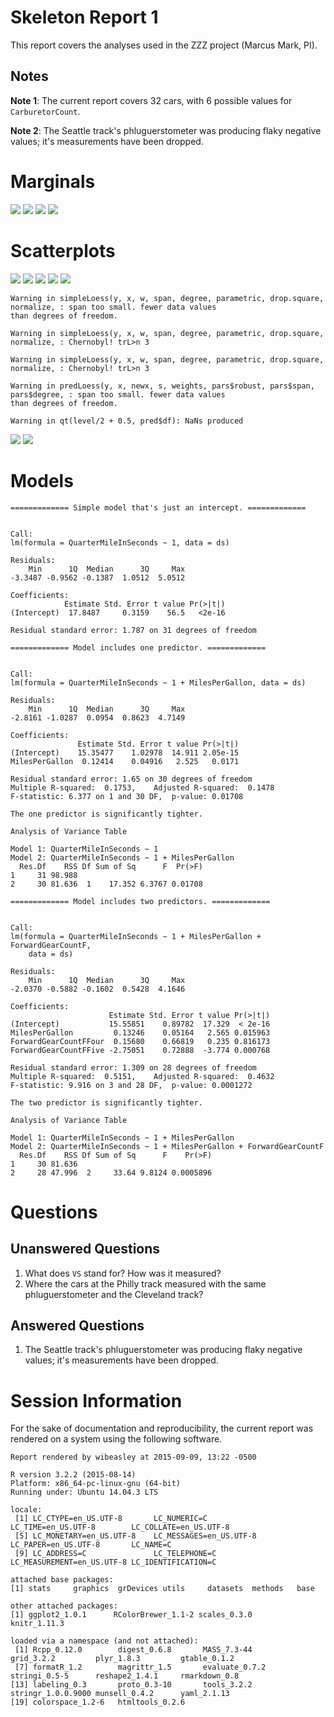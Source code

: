 Skeleton Report 1
=================================================
This report covers the analyses used in the ZZZ project (Marcus Mark, PI).

<!--  Set the working directory to the repository's base directory; this assumes the report is nested inside of two directories.-->


<!-- Set the report-wide options, and point to the external code file. -->


<!-- Load the sources.  Suppress the output when loading sources. --> 


<!-- Load 'sourced' R files.  Suppress the output when loading packages. --> 


<!-- Load any global functions and variables declared in the R file.  Suppress the output. --> 


<!-- Declare any global functions specific to a Rmd output.  Suppress the output. --> 


<!-- Load the datasets.   -->


<!-- Tweak the datasets.   -->


## Notes

**Note 1**: The current report covers 32 cars, with 6 possible values for `CarburetorCount`.

**Note 2**: The Seattle track's phluguerstometer was producing flaky negative values; it's measurements have been dropped.

# Marginals
![](figure_raw/marginals-1.png) ![](figure_raw/marginals-2.png) ![](figure_raw/marginals-3.png) ![](figure_raw/marginals-4.png) 

# Scatterplots
![](figure_raw/scatterplots-1.png) ![](figure_raw/scatterplots-2.png) ![](figure_raw/scatterplots-3.png) ![](figure_raw/scatterplots-4.png) ![](figure_raw/scatterplots-5.png) 

```
Warning in simpleLoess(y, x, w, span, degree, parametric, drop.square, normalize, : span too small. fewer data values
than degrees of freedom.
```

```
Warning in simpleLoess(y, x, w, span, degree, parametric, drop.square, normalize, : Chernobyl! trL>n 3
```

```
Warning in simpleLoess(y, x, w, span, degree, parametric, drop.square, normalize, : Chernobyl! trL>n 3
```

```
Warning in predLoess(y, x, newx, s, weights, pars$robust, pars$span, pars$degree, : span too small. fewer data values
than degrees of freedom.
```

```
Warning in qt(level/2 + 0.5, pred$df): NaNs produced
```

![](figure_raw/scatterplots-6.png) ![](figure_raw/scatterplots-7.png) 

# Models

```
============= Simple model that's just an intercept. =============
```

```

Call:
lm(formula = QuarterMileInSeconds ~ 1, data = ds)

Residuals:
    Min      1Q  Median      3Q     Max 
-3.3487 -0.9562 -0.1387  1.0512  5.0512 

Coefficients:
            Estimate Std. Error t value Pr(>|t|)
(Intercept)  17.8487     0.3159    56.5   <2e-16

Residual standard error: 1.787 on 31 degrees of freedom
```

```
============= Model includes one predictor. =============
```

```

Call:
lm(formula = QuarterMileInSeconds ~ 1 + MilesPerGallon, data = ds)

Residuals:
    Min      1Q  Median      3Q     Max 
-2.8161 -1.0287  0.0954  0.8623  4.7149 

Coefficients:
               Estimate Std. Error t value Pr(>|t|)
(Intercept)    15.35477    1.02978  14.911 2.05e-15
MilesPerGallon  0.12414    0.04916   2.525   0.0171

Residual standard error: 1.65 on 30 degrees of freedom
Multiple R-squared:  0.1753,	Adjusted R-squared:  0.1478 
F-statistic: 6.377 on 1 and 30 DF,  p-value: 0.01708
```

```
The one predictor is significantly tighter.
```

```
Analysis of Variance Table

Model 1: QuarterMileInSeconds ~ 1
Model 2: QuarterMileInSeconds ~ 1 + MilesPerGallon
  Res.Df    RSS Df Sum of Sq      F  Pr(>F)
1     31 98.988                            
2     30 81.636  1    17.352 6.3767 0.01708
```

```
============= Model includes two predictors. =============
```

```

Call:
lm(formula = QuarterMileInSeconds ~ 1 + MilesPerGallon + ForwardGearCountF, 
    data = ds)

Residuals:
    Min      1Q  Median      3Q     Max 
-2.0370 -0.5882 -0.1602  0.5428  4.1646 

Coefficients:
                      Estimate Std. Error t value Pr(>|t|)
(Intercept)           15.55851    0.89782  17.329  < 2e-16
MilesPerGallon         0.13246    0.05164   2.565 0.015963
ForwardGearCountFFour  0.15680    0.66819   0.235 0.816173
ForwardGearCountFFive -2.75051    0.72888  -3.774 0.000768

Residual standard error: 1.309 on 28 degrees of freedom
Multiple R-squared:  0.5151,	Adjusted R-squared:  0.4632 
F-statistic: 9.916 on 3 and 28 DF,  p-value: 0.0001272
```

```
The two predictor is significantly tighter.
```

```
Analysis of Variance Table

Model 1: QuarterMileInSeconds ~ 1 + MilesPerGallon
Model 2: QuarterMileInSeconds ~ 1 + MilesPerGallon + ForwardGearCountF
  Res.Df    RSS Df Sum of Sq      F    Pr(>F)
1     30 81.636                              
2     28 47.996  2     33.64 9.8124 0.0005896
```

# Questions
## Unanswered Questions
 1. What does `VS` stand for?  How was it measured?
 1. Where the cars at the Philly track measured with the same phluguerstometer and the Cleveland track?
 
## Answered Questions
 1. The Seattle track's phluguerstometer was producing flaky negative values; it's measurements have been dropped.

# Session Information
For the sake of documentation and reproducibility, the current report was rendered on a system using the following software.


```
Report rendered by wibeasley at 2015-09-09, 13:22 -0500
```

```
R version 3.2.2 (2015-08-14)
Platform: x86_64-pc-linux-gnu (64-bit)
Running under: Ubuntu 14.04.3 LTS

locale:
 [1] LC_CTYPE=en_US.UTF-8       LC_NUMERIC=C               LC_TIME=en_US.UTF-8        LC_COLLATE=en_US.UTF-8    
 [5] LC_MONETARY=en_US.UTF-8    LC_MESSAGES=en_US.UTF-8    LC_PAPER=en_US.UTF-8       LC_NAME=C                 
 [9] LC_ADDRESS=C               LC_TELEPHONE=C             LC_MEASUREMENT=en_US.UTF-8 LC_IDENTIFICATION=C       

attached base packages:
[1] stats     graphics  grDevices utils     datasets  methods   base     

other attached packages:
[1] ggplot2_1.0.1      RColorBrewer_1.1-2 scales_0.3.0       knitr_1.11.3      

loaded via a namespace (and not attached):
 [1] Rcpp_0.12.0        digest_0.6.8       MASS_7.3-44        grid_3.2.2         plyr_1.8.3         gtable_0.1.2      
 [7] formatR_1.2        magrittr_1.5       evaluate_0.7.2     stringi_0.5-5      reshape2_1.4.1     rmarkdown_0.8     
[13] labeling_0.3       proto_0.3-10       tools_3.2.2        stringr_1.0.0.9000 munsell_0.4.2      yaml_2.1.13       
[19] colorspace_1.2-6   htmltools_0.2.6   
```
